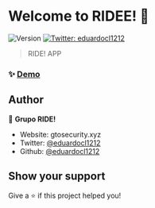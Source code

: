 # Welcome to RIDEE! 👋
![Version](https://img.shields.io/badge/version-0.0.4-blue.svg?cacheSeconds=2592000)
[![Twitter: eduardocl1212](https://img.shields.io/twitter/follow/eduardocl121212.svg?style=social)](https://twitter.com/eduardocl1212)

> RIDE! APP

### ✨ [Demo](https://play.google.com/apps/testing/xyz.gtosecurity.ride)

## Author

👤 **Grupo RIDE!**

* Website: gtosecurity.xyz
* Twitter: [@eduardocl1212](https://twitter.com/eduardocl1212)
* Github: [@eduardocl1212](https://github.com/eduardocl1212)

## Show your support

Give a ⭐️ if this project helped you!
